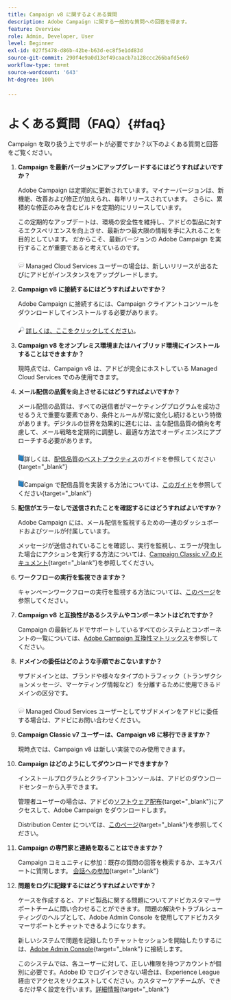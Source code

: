 ```yaml
---
title: Campaign v8 に関するよくある質問
description: Adobe Campaign に関する一般的な質問への回答を得ます。
feature: Overview
role: Admin, Developer, User
level: Beginner
exl-id: 027f5478-d86b-42be-b63d-ec8f5e1dd83d
source-git-commit: 290f4e9a0d13ef49caacb7a128ccc266bafd5e69
workflow-type: tm+mt
source-wordcount: '643'
ht-degree: 100%

---
```


# よくある質問（FAQ）{#faq}

Campaign を取り扱う上でサポートが必要ですか？以下のよくある質問と回答をご覧ください。

1. **Campaign を最新バージョンにアップグレードするにはどうすればよいですか？**

   Adobe Campaign は定期的に更新されています。マイナーバージョンは、新機能、改善および修正が加えられ、毎年リリースされています。 さらに、累積的な修正のみを含むビルドを定期的にリリースしています。

   この定期的なアップデートは、環境の安全性を維持し、アドビの製品に対するエクスペリエンスを向上させ、最新かつ最大限の情報を手に入れることを目的としています。 だからこそ、最新バージョンの Adobe Campaign を実行することが重要であると考えているのです。

   ![](../assets/do-not-localize/speech.png) Managed Cloud Services ユーザーの場合は、新しいリリースが出るたびにアドビがインスタンスをアップグレードします。

1. **Campaign v8 に接続するにはどうすればよいですか？**

   Adobe Campaign に接続するには、Campaign クライアントコンソールをダウンロードしてインストールする必要があります。

   ![](../assets/do-not-localize/glass.png) [詳しくは、ここをクリックしてください](connect.md)。

1. **Campaign v8 をオンプレミス環境またはハイブリッド環境にインストールすることはできますか？**

   現時点では、Campaign v8 は、アドビが完全にホストしている Managed Cloud Services でのみ使用できます。

1. **メール配信の品質を向上させるにはどうすればよいですか？**

   メール配信の品質は、すべての送信者がマーケティングプログラムを成功させるうえで重要な要素であり、条件とルールが常に変化し続けるという特徴があります。デジタルの世界を効果的に進むには、主な配信品質の傾向を考慮して、メール戦略を定期的に調整し、最適な方法でオーディエンスにアプローチする必要があります。

   ![](../assets/do-not-localize/book.png)詳しくは、[配信品質のベストプラクティス](https://experienceleague.adobe.com/docs/deliverability-learn/deliverability-best-practice-guide/introduction.html?lang=ja)のガイドを参照してください{target="_blank"}

   ![](../assets/do-not-localize/book.png)Campaign で配信品質を実装する方法については、[このガイド](https://experienceleague.adobe.com/docs/deliverability-learn/deliverability-best-practice-guide/additional-resources/general-resources.html?lang=ja)を参照してください{target="_blank"}

1. **配信がエラーなしで送信されたことを確認するにはどうすればよいですか？**

   Adobe Campaign には、メール配信を監視するための一連のダッシュボードおよびツールが付属しています。

   メッセージが送信されていることを確認し、実行を監視し、エラーが発生した場合にアクションを実行する方法については、[Campaign Classic v7 のドキュメント](https://experienceleague.adobe.com/docs/campaign-classic/using/sending-messages/monitoring-deliveries/about-delivery-monitoring.html?lang=ja){target="_blank"}を参照してください。

1. **ワークフローの実行を監視できますか？**

   キャンペーンワークフローの実行を監視する方法については、[このページ](https://experienceleague.adobe.com/docs/campaign/automation/workflows/executing-a-workflow/start-a-workflow.html?lang=ja)を参照してください。

1. **Campaign v8 と互換性があるシステムやコンポーネントはどれですか？**

   Campaign の最新ビルドでサポートしているすべてのシステムとコンポーネントの一覧については、[Adobe Campaign 互換性マトリックス](compatibility-matrix.md)を参照してください。

1. **ドメインの委任はどのような手順でおこないますか？**

   サブドメインとは、ブランドや様々なタイプのトラフィック（トランザクションメッセージ、マーケティング情報など）を分離するために使用できるドメインの区分です。

   ![](../assets/do-not-localize/speech.png) Managed Cloud Services ユーザーとしてサブドメインをアドビに委任する場合は、アドビにお問い合わせください。

1. **Campaign Classic v7 ユーザーは、Campaign v8 に移行できますか？**

   現時点では、Campaign v8 は新しい実装でのみ使用できます。

1. **Campaign はどのようにしてダウンロードできますか？**

   インストールプログラムとクライアントコンソールは、アドビのダウンロードセンターから入手できます。

   管理者ユーザーの場合は、アドビの[ソフトウェア配布](https://experience.adobe.com/#/downloads/content/software-distribution/en/campaign.html?lang=ja){target="_blank"}にアクセスして、Adobe Campaign をダウンロードします。

   Distribution Center については、[このページ](https://experienceleague.adobe.com/docs/experience-cloud/software-distribution/home.html?lang=ja){target="_blank"}を参照してください。

1. **Campaign の専門家と連絡を取ることはできますか？**

   Campaign コミュニティに参加：既存の質問の回答を検索するか、エキスパートに質問します。 [会話への参加](https://experienceleaguecommunities.adobe.com/t5/adobe-campaign-classic/ct-p/adobe-campaign-classic-community){target="_blank"}


1. **問題をログに記録するにはどうすればよいですか？**

   ケースを作成すると、アドビ製品に関する問題についてアドビカスタマーサポートチームに問い合わせることができます。 問題の解決やトラブルシューティングのヘルプとして、Adobe Admin Console を使用してアドビカスタマーサポートとチャットできるようになります。

   新しいシステムで問題を記録したりチャットセッションを開始したりするには、[Adobe Admin Console](https://adminConsole.adobe.com/overview){target="_blank"} に接続します。

   このシステムでは、各ユーザーに対して、正しい権限を持つアカウントが個別に必要です。Adobe ID でログインできない場合は、Experience League 経由でアクセスをリクエストしてください。カスタマーケアチームが、できるだけ早く設定を行います。[詳細情報](https://helpx.adobe.com/jp/enterprise/admin-guide.html/enterprise/using/support-for-experience-cloud.ug.html){target="_blank"}
